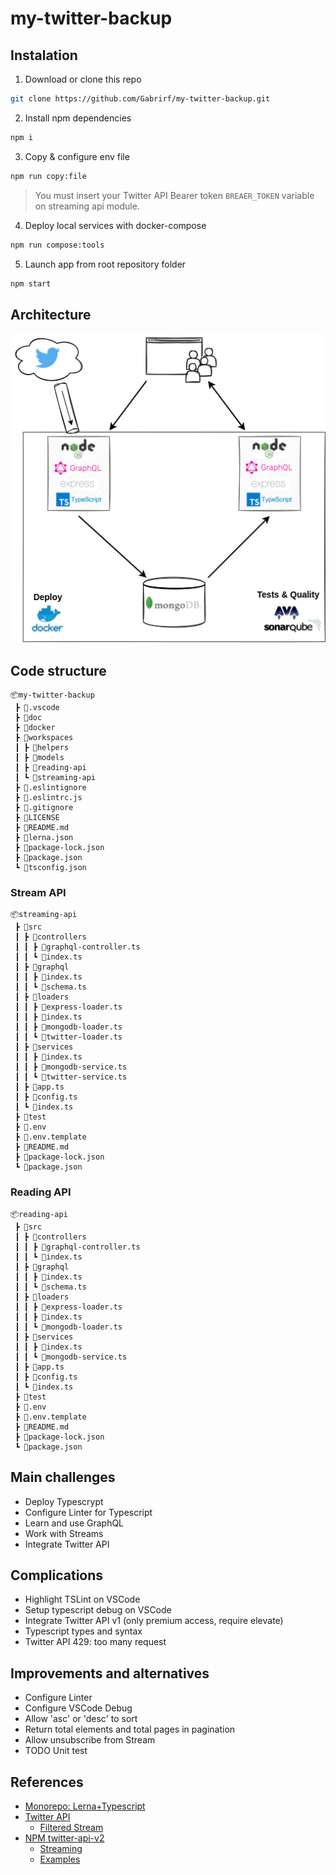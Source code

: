 # my-twitter-backup

## Instalation

1. Download or clone this repo

```bash
git clone https://github.com/Gabrirf/my-twitter-backup.git
```

2. Install npm dependencies

```bash
npm i
```

3. Copy & configure env file

```bash
npm run copy:file
```

> You must insert your Twitter API Bearer token `BREAER_TOKEN` variable on streaming api module.

4. Deploy local services with docker-compose

```bash
npm run compose:tools
```

5. Launch app from root repository folder

```bash
npm start
```

## Architecture

![Technical architecture](doc/images/streaming-twitter.drawio.png)

## Code structure

```
📦my-twitter-backup
 ┣ 📂.vscode
 ┣ 📂doc
 ┣ 📂docker
 ┣ 📂workspaces
 ┃ ┣ 📂helpers
 ┃ ┣ 📂models
 ┃ ┣ 📂reading-api
 ┃ ┗ 📂streaming-api
 ┣ 📜.eslintignore
 ┣ 📜.eslintrc.js
 ┣ 📜.gitignore
 ┣ 📜LICENSE
 ┣ 📜README.md
 ┣ 📜lerna.json
 ┣ 📜package-lock.json
 ┣ 📜package.json
 ┗ 📜tsconfig.json
```

### Stream API

```
📦streaming-api
 ┣ 📂src
 ┃ ┣ 📂controllers
 ┃ ┃ ┣ 📜graphql-controller.ts
 ┃ ┃ ┗ 📜index.ts
 ┃ ┣ 📂graphql
 ┃ ┃ ┣ 📜index.ts
 ┃ ┃ ┗ 📜schema.ts
 ┃ ┣ 📂loaders
 ┃ ┃ ┣ 📜express-loader.ts
 ┃ ┃ ┣ 📜index.ts
 ┃ ┃ ┣ 📜mongodb-loader.ts
 ┃ ┃ ┗ 📜twitter-loader.ts
 ┃ ┣ 📂services
 ┃ ┃ ┣ 📜index.ts
 ┃ ┃ ┣ 📜mongodb-service.ts
 ┃ ┃ ┗ 📜twitter-service.ts
 ┃ ┣ 📜app.ts
 ┃ ┣ 📜config.ts
 ┃ ┗ 📜index.ts
 ┣ 📂test
 ┣ 📜.env
 ┣ 📜.env.template
 ┣ 📜README.md
 ┣ 📜package-lock.json
 ┗ 📜package.json
```
### Reading API

```
📦reading-api
 ┣ 📂src
 ┃ ┣ 📂controllers
 ┃ ┃ ┣ 📜graphql-controller.ts
 ┃ ┃ ┗ 📜index.ts
 ┃ ┣ 📂graphql
 ┃ ┃ ┣ 📜index.ts
 ┃ ┃ ┗ 📜schema.ts
 ┃ ┣ 📂loaders
 ┃ ┃ ┣ 📜express-loader.ts
 ┃ ┃ ┣ 📜index.ts
 ┃ ┃ ┗ 📜mongodb-loader.ts
 ┃ ┣ 📂services
 ┃ ┃ ┣ 📜index.ts
 ┃ ┃ ┗ 📜mongodb-service.ts
 ┃ ┣ 📜app.ts
 ┃ ┣ 📜config.ts
 ┃ ┗ 📜index.ts
 ┣ 📂test
 ┣ 📜.env
 ┣ 📜.env.template
 ┣ 📜README.md
 ┣ 📜package-lock.json
 ┗ 📜package.json
```

## Main challenges

- Deploy Typescrypt
- Configure Linter for Typescript
- Learn and use GraphQL
- Work with Streams
- Integrate Twitter API

## Complications

- Highlight TSLint on VSCode
- Setup typescript debug on VSCode
- Integrate Twitter API v1 (only premium access, require elevate)
- Typescript types and syntax
- Twitter API 429: too many request

## Improvements and alternatives

- Configure Linter
- Configure VSCode Debug
- Allow 'asc' or 'desc' to sort
- Return total elements and total pages in pagination
- Allow unsubscribe from Stream
- TODO Unit test

## References

- [Monorepo: Lerna+Typescript](https://github.com/abd1tus/typescript-monorepo-example)
- [Twitter API](https://developer.twitter.com/en/docs/twitter-api/getting-started/getting-access-to-the-twitter-api)
    - [Filtered Stream](https://developer.twitter.com/en/docs/twitter-api/tweets/filtered-stream/api-reference/get-tweets-search-stream)
- [NPM twitter-api-v2](https://github.com/PLhery/node-twitter-api-v2/tree/fa7b499db5314c1dd1254682d59e58f3f4b8e082)
    - [Streaming](https://github.com/plhery/node-twitter-api-v2/blob/HEAD/doc/streaming.md)
    - [Examples](https://github.com/plhery/node-twitter-api-v2/blob/HEAD/doc/examples.md)
    
